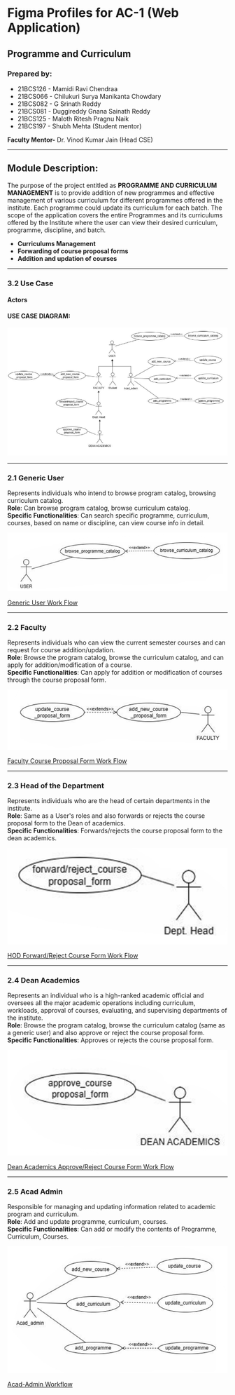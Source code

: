 ﻿# Figma Profiles for AC-1 (Web Application)
## Programme and Curriculum

### Prepared by:
- 21BCS126 - Mamidi Ravi Chendraa
- 21BCS066 - Chilukuri Surya Manikanta Chowdary
- 21BCS082 - G Srinath Reddy
- 21BCS081 - Duggireddy Gnana Sainath Reddy
- 21BCS125 - Maloth Ritesh Pragnu Naik
- 21BCS197 - Shubh Mehta (Student mentor)

**Faculty Mentor-** Dr. Vinod Kumar Jain (Head CSE)

---

## Module Description:
The purpose of the project entitled as **PROGRAMME AND CURRICULUM MANAGEMENT** is to provide addition of new programmes and effective management of various curriculum for different programmes offered in the institute. Each programme could update its curriculum for each batch. The scope of the application covers the entire Programmes and its curriculums offered by the Institute where the user can view their desired curriculum, programme, discipline, and batch.
- **Curriculums Management**
- **Forwarding of course proposal forms**
- **Addition and updation of courses**

---

### 3.2 Use Case

#### Actors

#### USE CASE DIAGRAM:

![Use Case Diagram](../../Diagrams/usecase.png)

---

### 2.1 Generic User
Represents individuals who intend to browse program catalog, browsing curriculum catalog.  
**Role**: Can browse program catalog, browse curriculum catalog.  
**Specific Functionalities**: Can search specific programme, curriculum, courses, based on name or discipline, can view course info in detail.

![Use Case Diagram](../../Diagrams/user.png)

[Generic User Work Flow](https://www.figma.com/proto/6PAgHY84y1gfnjy0XwA8bK/AC-1-Programme-and-Curriculum-WEB-TEAM?type=design&node-id=0-1&t=dgrgm15v4xVCveqa-0&scaling=min-zoom&starting-point-node-id=53%3A42&show-proto-sidebar=1)

---

### 2.2 Faculty
Represents individuals who can view the current semester courses and can request for course addition/updation.  
**Role**: Browse the program catalog, browse the curriculum catalog, and can apply for addition/modification of a course.  
**Specific Functionalities**: Can apply for addition or modification of courses through the course proposal form.

![Use Case Diagram](../../Diagrams/faculty.png)

[Faculty Course Proposal Form Work Flow](https://www.figma.com/proto/6PAgHY84y1gfnjy0XwA8bK/AC-1-Programme-and-Curriculum(WEB-TEAM)?type=design&node-id=250-111&t=uh50nQkoxKPhGrNy-0&scaling=min-zoom&page-id=0%3A1&starting-point-node-id=250%3A111&show-proto-sidebar=1)

---

### 2.3 Head of the Department
Represents individuals who are the head of certain departments in the institute.  
**Role**: Same as a User's roles and also forwards or rejects the course proposal form to the Dean of academics.  
**Specific Functionalities**: Forwards/rejects the course proposal form to the dean academics.

![Use Case Diagram](../../Diagrams/HOD.png)

[HOD Forward/Reject Course Form Work Flow](https://www.figma.com/proto/6PAgHY84y1gfnjy0XwA8bK/AC-1-Programme-and-Curriculum-WEB-TEAM?type=design&node-id=0-1&t=dgrgm15v4xVCveqa-0&scaling=min-zoom&starting-point-node-id=169%3A172&show-proto-sidebar=1)

---

### 2.4 Dean Academics
Represents an individual who is a high-ranked academic official and oversees all the major academic operations including curriculum, workloads, approval of courses, evaluating, and supervising departments of the institute.  
**Role**: Browse the program catalog, browse the curriculum catalog (same as a generic user) and also approve or reject the course proposal form.  
**Specific Functionalities**: Approves or rejects the course proposal form.

![Use Case Diagram](../../Diagrams/Dean_academics.png)

[Dean Academics Approve/Reject Course Form Work Flow](https://www.figma.com/proto/6PAgHY84y1gfnjy0XwA8bK/AC-1-Programme-and-Curriculum-WEB-TEAM?type=design&node-id=0-1&t=dgrgm15v4xVCveqa-0&scaling=min-zoom&starting-point-node-id=174%3A564&show-proto-sidebar=1)

---

### 2.5 Acad Admin
Responsible for managing and updating information related to academic program and curriculum.  
**Role**: Add and update programme, curriculum, courses.  
**Specific Functionalities**: Can add or modify the contents of Programme, Curriculum, Courses.

![Use Case Diagram](../../Diagrams/acad_admin.png)

[Acad-Admin Workflow](https://www.figma.com/proto/6PAgHY84y1gfnjy0XwA8bK/AC-1-Programme-and-Curriculum-WEB-TEAM?type=design&node-id=0-1&t=dgrgm15v4xVCveqa-0&scaling=min-zoom&starting-point-node-id=38%3A11&show-proto-sidebar=1)
